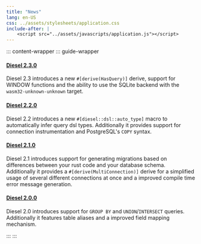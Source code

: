 ```yaml
---
title: "News"
lang: en-US
css: ../assets/stylesheets/application.css
include-after: |
    <script src="../assets/javascripts/application.js"></script>
---
```


::: content-wrapper
::: guide-wrapper

#### [Diesel 2.3.0](./2_3_0_release.html)

Diesel 2.3 introduces a new `#[derive(HasQuery)]` derive, support for WINDOW functions and the ability to use the SQLite backend with the `wasm32-unknown-unknown` target.

#### [Diesel 2.2.0](./2_2_0_release.html)

Diesel 2.2 introduces a new `#[diesel::dsl::auto_type]` macro to automatically infer query dsl types. Additionally it provides support for connection instrumentation and PostgreSQL's `COPY` syntax.

#### [Diesel 2.1.0](./2_1_0_release.html)

Diesel 2.1 introduces support for generating migrations based on differences between your rust code and your database schema. Additionally it provides a `#[derive(MultiConnection)]` derive for a simplified usage of several different connections at once and a improved compile time error message generation.

#### [Diesel 2.0.0](./2_0_0_release.html)

Diesel 2.0 introduces support for `GROUP BY` and `UNION`/`INTERSECT` queries. Additionally it features table aliases and a improved field mapping mechanism.

:::
:::
